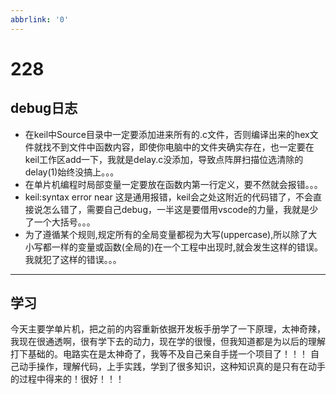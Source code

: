 ```yaml
---
abbrlink: '0'
---
```

# 228

## debug日志

* 在keil中Source目录中一定要添加进来所有的.c文件，否则编译出来的hex文件就找不到文件中函数内容，即使你电脑中的文件夹确实存在，也一定要在keil工作区add一下，我就是delay.c没添加，导致点阵屏扫描位选清除的delay(1)始终没搞上。。。
* 在单片机编程时局部变量一定要放在函数内第一行定义，要不然就会报错。。。
* keil:syntax error near  这是通用报错，keil会之处这附近的代码错了，不会直接说怎么错了，需要自己debug，一半这是要借用vscode的力量，我就是少了一个大括号。。。
* 为了遵循某个规则,规定所有的全局变量都视为大写(uppercase),所以除了大小写都一样的变量或函数(全局的)在一个工程中出现时,就会发生这样的错误。我就犯了这样的错误。。。

***

## 学习

今天主要学单片机，把之前的内容重新依据开发板手册学了一下原理，太神奇辣，我现在很通透啊，很有学下去的动力，现在学的很慢，但我知道都是为以后的理解打下基础的。电路实在是太神奇了，我等不及自己亲自手搓一个项目了！！！
自己动手操作，理解代码，上手实践，学到了很多知识，这种知识真的是只有在动手的过程中得来的！很好！！！

